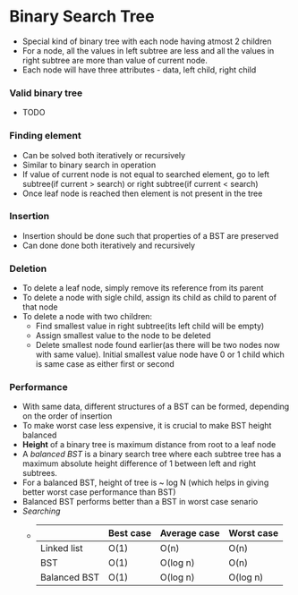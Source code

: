 # Binary Search Tree
* Special kind of binary tree with each node having atmost 2 children
* For a node, all the values in left subtree are less and all the values in right subtree are more than value of current node.
* Each node will have three attributes - data, left child, right child

### Valid binary tree
* TODO

### Finding element
* Can be solved both iteratively or recursively
* Similar to binary search in operation
* If value of current node is not equal to searched element, go to left subtree(if current > search) or right subtree(if current < search)
* Once leaf node is reached then element is not present in the tree

### Insertion
* Insertion should be done such that properties of a BST are preserved
* Can done done both iteratively and recursively

### Deletion
* To delete a leaf node, simply remove its reference from its parent
* To delete a node with sigle child, assign its child as child to parent of that node
* To delete a node with two children:
   * Find smallest value in right subtree(its left child will be empty)
   * Assign smallest value to the node to be deleted
   * Delete smallest node found earlier(as there will be two nodes now with same value). Initial smallest value node have 0 or 1 child which is same case as either first or second
   
### Performance
* With same data, different structures of a BST can be formed, depending on the order of insertion
* To make worst case less expensive, it is crucial to make BST height balanced
* __Height__ of a binary tree is maximum distance from root to a leaf node
* A _balanced BST_ is a binary search tree where each subtree tree has a maximum absolute height difference of 1 between left and right subtrees.
* For a balanced BST, height of tree is ~ log N (which helps in giving better worst case performance than BST)
* Balanced BST performs better than a BST in worst case senario
* _Searching_
   * |            | Best case | Average case | Worst case |
     |------------|-----------|--------------|------------|
     |Linked list | O(1)      | O(n)         | O(n)       |
     |BST         | O(1)      | O(log n)     | O(n)       |
     |Balanced BST| O(1)      | O(log n)     | O(log n)   |
